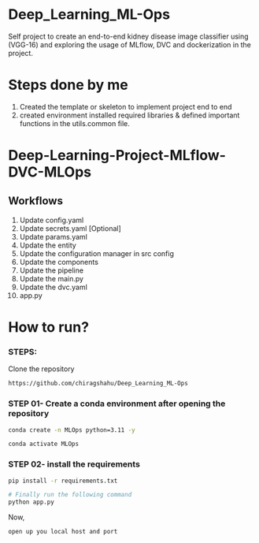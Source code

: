 # Deep_Learning_ML-Ops
Self project to create an end-to-end kidney disease image classifier using (VGG-16) and exploring the usage of MLflow, DVC and dockerization in the project.

# Steps done by me

1. Created the template or skeleton to implement project end to end
2. created environment installed required libraries & defined important functions in the utils.common file.



# Deep-Learning-Project-MLflow-DVC-MLOps


## Workflows

1. Update config.yaml
2. Update secrets.yaml [Optional]
3. Update params.yaml
4. Update the entity
5. Update the configuration manager in src config
6. Update the components
7. Update the pipeline 
8. Update the main.py
9. Update the dvc.yaml
10. app.py

# How to run?
### STEPS:

Clone the repository

```bash
https://github.com/chiragshahu/Deep_Learning_ML-Ops
```
### STEP 01- Create a conda environment after opening the repository

```bash
conda create -n MLOps python=3.11 -y
```

```bash
conda activate MLOps
```


### STEP 02- install the requirements
```bash
pip install -r requirements.txt
```

```bash
# Finally run the following command
python app.py
```

Now,
```bash
open up you local host and port
```

